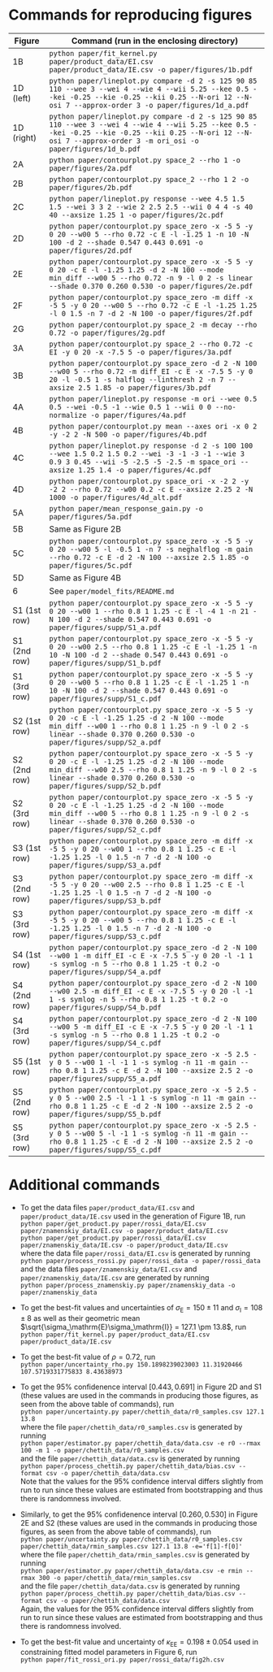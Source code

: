 # Commands for reproducing figures

| Figure | Command (run in the enclosing directory) |
|--------|------------------------------------------|
| 1B | `python paper/fit_kernel.py paper/product_data/EI.csv paper/product_data/IE.csv -o paper/figures/1b.pdf` |
| 1D (left) | `python paper/lineplot.py compare -d 2 -s 125 90 85 110 --wee 3 --wei 4 --wie 4 --wii 5.25 --kee 0.5 --kei -0.25 --kie -0.25 --kii 0.25 --N-ori 12 --N-osi 7 --approx-order 3 -o paper/figures/1d_a.pdf` |
| 1D (right) | `python paper/lineplot.py compare -d 2 -s 125 90 85 110 --wee 3 --wei 4 --wie 4 --wii 5.25 --kee 0.5 --kei -0.25 --kie -0.25 --kii 0.25 --N-ori 12 --N-osi 7 --approx-order 3 -m ori_osi -o paper/figures/1d_b.pdf` |
| 2A | `python paper/contourplot.py space_2 --rho 1 -o paper/figures/2a.pdf` |
| 2B | `python paper/contourplot.py space_2 --rho 1 2 -o paper/figures/2b.pdf` |
| 2C | `python paper/lineplot.py response --wee 4.5 1.5 1.5 --wei 3 3 2 --wie 2 2.5 2.5 --wii 0 4 4 -s 40 40 --axsize 1.25 1 -o paper/figures/2c.pdf` |
| 2D | `python paper/contourplot.py space_zero -x -5 5 -y 0 20 --w00 5 --rho 0.72 -c E -l -1.25 1 -n 10 -N 100 -d 2 --shade 0.547 0.443 0.691 -o paper/figures/2d.pdf` |
| 2E | `python paper/contourplot.py space_zero -x -5 5 -y 0 20 -c E -l -1.25 1.25 -d 2 -N 100 --mode min_diff --w00 5 --rho 0.72 -n 9 -l 0 2 -s linear --shade 0.370 0.260 0.530 -o paper/figures/2e.pdf` |
| 2F | `python paper/contourplot.py space_zero -m diff -x -5 5 -y 0 20 --w00 5 --rho 0.72 -c E -l -1.25 1.25 -l 0 1.5 -n 7 -d 2 -N 100 -o paper/figures/2f.pdf` |
| 2G | `python paper/contourplot.py space_2 -m decay --rho 0.72 -o paper/figures/2g.pdf` |
| 3A | `python paper/contourplot.py space_2 --rho 0.72 -c EI -y 0 20 -x -7.5 5 -o paper/figures/3a.pdf` |
| 3B | `python paper/contourplot.py space_zero -d 2 -N 100 --w00 5 --rho 0.72 -m diff_EI -c E -x -7.5 5 -y 0 20 -l -0.5 1 -s halflog --linthresh 2 -n 7 --axsize 2.5 1.85 -o paper/figures/3b.pdf` |
| 4A | `python paper/lineplot.py response -m ori --wee 0.5 0.5 --wei -0.5 -1 --wie 0.5 1 --wii 0 0 --no-normalize -o paper/figures/4a.pdf` |
| 4B | `python paper/contourplot.py mean --axes ori -x 0 2 -y -2 2 -N 500 -o paper/figures/4b.pdf` |
| 4C | `python paper/lineplot.py response -d 2 -s 100 100 --wee 1.5 0.2 1.5 0.2 --wei -3 -1 -3 -1 --wie 3 0.9 3 0.45 --wii -5 -2.5 -5 -2.5 -m space_ori --axsize 1.25 1.4 -o paper/figures/4c.pdf` |
| 4D | `python paper/contourplot.py space_ori -x -2 2 -y -2 2 --rho 0.72 --w00 0.2 -c E --axsize 2.25 2 -N 1000 -o paper/figures/4d_alt.pdf` |
| 5A | `python paper/mean_response_gain.py -o paper/figures/5a.pdf` |
| 5B | Same as Figure 2B
| 5C | `python paper/contourplot.py space_zero -x -5 5 -y 0 20 --w00 5 -l -0.5 1 -n 7 -s neghalflog -m gain --rho 0.72 -c E -d 2 -N 100 --axsize 2.5 1.85 -o paper/figures/5c.pdf` |
| 5D | Same as Figure 4B |
| 6 | See `paper/model_fits/README.md` |
| S1 (1st row) | `python paper/contourplot.py space_zero -x -5 5 -y 0 20 --w00 1 --rho 0.8 1 1.25 -c E -l -4 1 -n 21 -N 100 -d 2 --shade 0.547 0.443 0.691 -o paper/figures/supp/S1_a.pdf` |
| S1 (2nd row) | `python paper/contourplot.py space_zero -x -5 5 -y 0 20 --w00 2.5 --rho 0.8 1 1.25 -c E -l -1.25 1 -n 10 -N 100 -d 2 --shade 0.547 0.443 0.691 -o paper/figures/supp/S1_b.pdf` |
| S1 (3rd row) | `python paper/contourplot.py space_zero -x -5 5 -y 0 20 --w00 5 --rho 0.8 1 1.25 -c E -l -1.25 1 -n 10 -N 100 -d 2 --shade 0.547 0.443 0.691 -o paper/figures/supp/S1_c.pdf` |
| S2 (1st row) | `python paper/contourplot.py space_zero -x -5 5 -y 0 20 -c E -l -1.25 1.25 -d 2 -N 100 --mode min_diff --w00 1 --rho 0.8 1 1.25 -n 9 -l 0 2 -s linear --shade 0.370 0.260 0.530 -o paper/figures/supp/S2_a.pdf` |
| S2 (2nd row) | `python paper/contourplot.py space_zero -x -5 5 -y 0 20 -c E -l -1.25 1.25 -d 2 -N 100 --mode min_diff --w00 2.5 --rho 0.8 1 1.25 -n 9 -l 0 2 -s linear --shade 0.370 0.260 0.530 -o paper/figures/supp/S2_b.pdf` |
| S2 (3rd row) | `python paper/contourplot.py space_zero -x -5 5 -y 0 20 -c E -l -1.25 1.25 -d 2 -N 100 --mode min_diff --w00 5 --rho 0.8 1 1.25 -n 9 -l 0 2 -s linear --shade 0.370 0.260 0.530 -o paper/figures/supp/S2_c.pdf` |
| S3 (1st row) | `python paper/contourplot.py space_zero -m diff -x -5 5 -y 0 20 --w00 1 --rho 0.8 1 1.25 -c E -l -1.25 1.25 -l 0 1.5 -n 7 -d 2 -N 100 -o paper/figures/supp/S3_a.pdf` |
| S3 (2nd row) | `python paper/contourplot.py space_zero -m diff -x -5 5 -y 0 20 --w00 2.5 --rho 0.8 1 1.25 -c E -l -1.25 1.25 -l 0 1.5 -n 7 -d 2 -N 100 -o paper/figures/supp/S3_b.pdf` |
| S3 (3rd row) | `python paper/contourplot.py space_zero -m diff -x -5 5 -y 0 20 --w00 5 --rho 0.8 1 1.25 -c E -l -1.25 1.25 -l 0 1.5 -n 7 -d 2 -N 100 -o paper/figures/supp/S3_c.pdf` |
| S4 (1st row) | `python paper/contourplot.py space_zero -d 2 -N 100 --w00 1 -m diff_EI -c E -x -7.5 5 -y 0 20 -l -1 1 -s symlog -n 5 --rho 0.8 1 1.25 -t 0.2 -o paper/figures/supp/S4_a.pdf` |
| S4 (2nd row) | `python paper/contourplot.py space_zero -d 2 -N 100 --w00 2.5 -m diff_EI -c E -x -7.5 5 -y 0 20 -l -1 1 -s symlog -n 5 --rho 0.8 1 1.25 -t 0.2 -o paper/figures/supp/S4_b.pdf` |
| S4 (3rd row) | `python paper/contourplot.py space_zero -d 2 -N 100 --w00 5 -m diff_EI -c E -x -7.5 5 -y 0 20 -l -1 1 -s symlog -n 5 --rho 0.8 1 1.25 -t 0.2 -o paper/figures/supp/S4_c.pdf` |
| S5 (1st row) | `python paper/contourplot.py space_zero -x -5 2.5 -y 0 5 --w00 1 -l -1 1 -s symlog -n 11 -m gain --rho 0.8 1 1.25 -c E -d 2 -N 100 --axsize 2.5 2 -o paper/figures/supp/S5_a.pdf` |
| S5 (2nd row) | `python paper/contourplot.py space_zero -x -5 2.5 -y 0 5 --w00 2.5 -l -1 1 -s symlog -n 11 -m gain --rho 0.8 1 1.25 -c E -d 2 -N 100 --axsize 2.5 2 -o paper/figures/supp/S5_b.pdf` |
| S5 (3rd row) | `python paper/contourplot.py space_zero -x -5 2.5 -y 0 5 --w00 5 -l -1 1 -s symlog -n 11 -m gain --rho 0.8 1 1.25 -c E -d 2 -N 100 --axsize 2.5 2 -o paper/figures/supp/S5_c.pdf` |

# Additional commands
- To get the data files `paper/product_data/EI.csv` and `paper/product_data/IE.csv` used in the generation of Figure 1B, run\
`python paper/get_product.py paper/rossi_data/EI.csv paper/znamenskiy_data/EI.csv -o paper/product_data/EI.csv`\
`python paper/get_product.py paper/rossi_data/EI.csv paper/znamenskiy_data/IE.csv -o paper/product_data/IE.csv`\
where the data file `paper/rossi_data/EI.csv` is generated by running\
`python paper/process_rossi.py paper/rossi_data -o paper/rossi_data`\
and the data files `paper/znamenskiy_data/EI.csv` and `paper/znamenskiy_data/IE.csv` are generated by running\
`python paper/process_znamenskiy.py paper/znamenskiy_data -o paper/znamenskiy_data`

- To get the best-fit values and uncertainties of $\sigma_\mathrm{E} = 150 \pm 11$ and $\sigma_\mathrm{I} = 108 \pm 8$ as well as their geometric mean $\sqrt{\sigma_\mathrm{E}\sigma_\mathrm{I}} = 127.1 \pm 13.8$, run\
`python paper/fit_kernel.py paper/product_data/EI.csv paper/product_data/IE.csv`

- To get the best-fit value of $\rho = 0.72$, run\
`python paper/uncertainty_rho.py 150.1898239023003 11.31920466 107.5719331775833 8.43638973`

- To get the 95% confidenence interval $[0.443, 0.691]$ in Figure 2D and S1 (these values are used in the commands in producing those figures, as seen from the above table of commands), run\
`python paper/uncertainty.py paper/chettih_data/r0_samples.csv 127.1 13.8`\
where the file `paper/chettih_data/r0_samples.csv` is generated by running\
`python paper/estimator.py paper/chettih_data/data.csv -e r0 --rmax 100 -m 1 -o paper/chettih_data/r0_samples.csv`\
and the file `paper/chettih_data/data.csv` is generated by running\
`python paper/process_chettih.py paper/chettih_data/bias.csv --format csv -o paper/chettih_data/data.csv`\
Note that the values for the 95% confidence interval differs slightly from run to run since these values are estimated from bootstrapping and thus there is randomness involved.

- Similarly, to get the 95% confidenence interval $[0.260, 0.530]$ in Figure 2E and S2 (these values are used in the commands in producing those figures, as seen from the above table of commands), run\
`python paper/uncertainty.py paper/chettih_data/r0_samples.csv paper/chettih_data/rmin_samples.csv 127.1 13.8 -e='f[1]-f[0]'`\
where the file `paper/chettih_data/rmin_samples.csv` is generated by running\
`python paper/estimator.py paper/chettih_data/data.csv -e rmin --rmax 300 -o paper/chettih_data/rmin_samples.csv`\
and the file `paper/chettih_data/data.csv` is generated by running\
`python paper/process_chettih.py paper/chettih_data/bias.csv --format csv -o paper/chettih_data/data.csv`\
Again, the values for the 95% confidence interval differs slightly from run to run since these values are estimated from bootstrapping and thus there is randomness involved.

- To get the best-fit value and uncertainty of $\kappa_\mathrm{EE} = 0.198 \pm 0.054$ used in constraining fitted model parameters in Figure 6, run\
`python paper/fit_rossi_ori.py paper/rossi_data/fig2h.csv`
